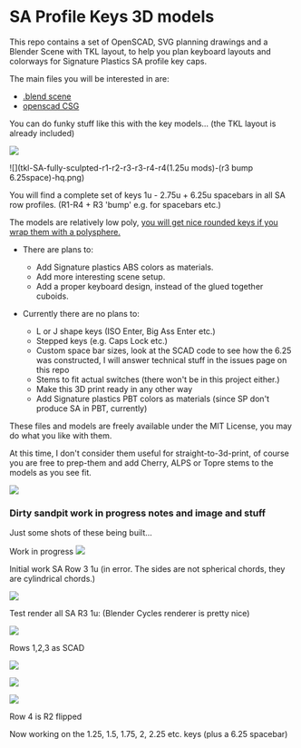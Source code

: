 # SA Profile Keys 3D models

This repo contains a set of OpenSCAD, SVG planning drawings and a
Blender Scene with TKL layout, to help you plan keyboard layouts and
colorways for Signature Plastics SA profile key caps.

The main files you will be interested in are:

- [.blend scene](https://github.com/getclacking/SA-profile-keys-3D-models/blob/master/SA-profile-TKL-and-keys.blend)
- [openscad CSG](https://github.com/getclacking/SA-profile-keys-3D-models/blob/master/SA%20Combined.scad)

You can do funky stuff like this with the key models... (the TKL layout is already included)

![](glam-shot.png)

![](tkl-SA-fully-sculpted-r1-r2-r3-r3-r4-r4(1.25u mods)-(r3 bump 6.25space)-hq.png)

You will find a complete set of keys 1u - 2.75u + 6.25u spacebars in
all SA row profiles. (R1-R4 + R3 'bump' e.g. for spacebars etc.)

The models are relatively low poly, [you will get nice rounded keys if you wrap them with a polysphere.](http://blender.stackexchange.com/a/42245/19768)

- There are plans to:
    - Add Signature plastics ABS colors as materials.
    - Add more interesting scene setup.
    - Add a proper keyboard design, instead of the glued together cuboids.

- Currently there are no plans to:
    - L or J shape keys (ISO Enter, Big Ass Enter etc.)
    - Stepped keys (e.g. Caps Lock etc.)
    - Custom space bar sizes, look at the SCAD code to see how the
      6.25 was constructed, I will answer technical stuff in the
      issues page on this repo
    - Stems to fit actual switches (there won't be in this project either.)
    - Make this 3D print ready in any other way
    - Add Signature plastics PBT colors as materials (since SP don't produce SA in PBT, currently)

These files and models are freely available under the MIT License, you may do what you like with them.

At this time, I don't consider them useful for straight-to-3d-print,
of course you are free to prep-them and add Cherry, ALPS or Topre
stems to the models as you see fit.


![](combined-sa-rows.png)

### Dirty sandpit work in progress notes and image and stuff

Just some shots of these being built...

Work in progress
![](blender-test-rendering.png)

Initial work SA Row 3 1u (in error. The sides are not spherical chords, they are cylindrical chords.)

![](sa-row3-1u-blender-alpha-test.png)

Test render all SA R3 1u: (Blender Cycles renderer is pretty nice)

![](test-render.png)

Rows 1,2,3 as SCAD

![](SA-r1-open-scad.png)

![](SA-r2-open-scad-fix.png)

![](SA-r3-open-scad-fix.png)

Row 4 is R2 flipped

Now working on the 1.25, 1.5, 1.75, 2, 2.25 etc. keys (plus a 6.25 spacebar)
